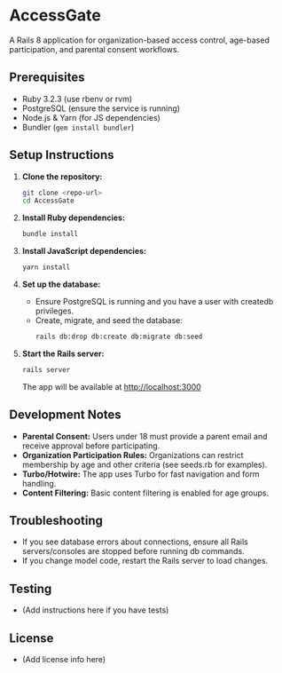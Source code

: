 # AccessGate

A Rails 8 application for organization-based access control, age-based participation, and parental consent workflows.

## Prerequisites
- Ruby 3.2.3 (use rbenv or rvm)
- PostgreSQL (ensure the service is running)
- Node.js & Yarn (for JS dependencies)
- Bundler (`gem install bundler`)

## Setup Instructions

1. **Clone the repository:**
   ```sh
   git clone <repo-url>
   cd AccessGate
   ```

2. **Install Ruby dependencies:**
   ```sh
   bundle install
   ```

3. **Install JavaScript dependencies:**
   ```sh
   yarn install
   ```

4. **Set up the database:**
   - Ensure PostgreSQL is running and you have a user with createdb privileges.
   - Create, migrate, and seed the database:
     ```sh
     rails db:drop db:create db:migrate db:seed
     ```

5. **Start the Rails server:**
   ```sh
   rails server
   ```
   The app will be available at [http://localhost:3000](http://localhost:3000)

## Development Notes
- **Parental Consent:** Users under 18 must provide a parent email and receive approval before participating.
- **Organization Participation Rules:** Organizations can restrict membership by age and other criteria (see seeds.rb for examples).
- **Turbo/Hotwire:** The app uses Turbo for fast navigation and form handling.
- **Content Filtering:** Basic content filtering is enabled for age groups.

## Troubleshooting
- If you see database errors about connections, ensure all Rails servers/consoles are stopped before running db commands.
- If you change model code, restart the Rails server to load changes.

## Testing
- (Add instructions here if you have tests)

## License
- (Add license info here)

